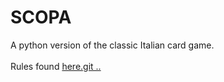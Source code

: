 # SCOPA
A python version of the classic Italian card game.<br><br>
Rules found [here.git ..](https://en.wikipedia.org/wiki/Scopa)